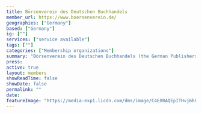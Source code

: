 ```yaml
---
title: Börsenverein des Deutschen Buchhandels
member_url: https://www.boersenverein.de/
geographies: ["Germany"]
based: ["Germany"]
ig: [""] 
services: ["service available"] 
tags: [""]
categories: ["Membership organizations"]
summary: "Börsenverein des Deutschen Buchhandels (the German Publishers and Booksellers Association) represents the interests of Germany's book industry in the political and public spheres. It was founded in Leipzig in 1825 and currently has roughly 4,500 members, which include booksellers, publishers, wholesalers and other media companies. As both a trade association and a cultural organisation, the Börsenverein works to promote books and reading whilst also fostering fair copyright laws and the preservation of Germany's policy of fixed book prices. It also seeks to promote cultural diversity and uphold the right to freedom of expression."
press:
active: true
layout: members
showReadTime: false
showDate: false
permalink: ""
date: 
featureImage: "https://media-exp1.licdn.com/dms/image/C4E0BAQEpITHvj6hRDA/company-logo_200_200/0/1658150886212?e=2147483647&v=beta&t=rqSuxsFj0l02I601O2a7iAYkV-hKVsoHuCQafbGawlU"
---
```

